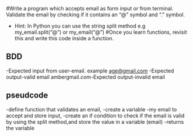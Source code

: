 #Write a program which accepts email as form input or from terminal. Validate the email by checking if it contains an “@” symbol and “.” symbol.
- Hint: In Python you can use the string split method e.g my_email.split(“@”) or my_email(“@”)
#Once you learn functions, revisit this and write this code inside a function.
## BDD
 -Expected input from user-email.
   example
  age@gmail.com -Expected output-valid email
 ambergmail.com-Expected output-invalid email
## pseudcode
-define function that validates an email,
-create a variable -my email to accept and store input,
-create an if condition to check if the email is valid by using the split method,and store the value in a variable (email)
-returns the variable